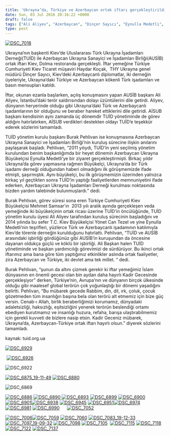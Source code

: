 ```yaml
---
title: 'Ukrayna’da, Türkiye ve Azerbaycan ortak iftarı gerçekleştirildi'
date: Sun, 03 Jul 2016 20:16:22 +0000
draft: false
tags: ["Ali Aliyev", "Azerbaycan", "Dinçer Sayıcı", "Eynulla Medetli", "Haydar Koçak", "iftar", "Kiev'de İftar", "Kiev'de Ramazan", "Mehmet Samsar", "restoran dolma", "TUİD", "TUİD (Türk Ukrayna İşadamları Derneği)", "Ukrayna Azerbaycan İşadamları Derneği", "Ukrayna Türk Toplumu"]
type: post
---
```


[![DSC_7018](http://burakpehlivan.org/wp-content/uploads/2016/07/DSC_70181.jpg)](http://burakpehlivan.org/wp-content/uploads/2016/07/DSC_70181.jpg)




Ukrayna’nın başkenti Kiev’de Uluslararası Türk Ukrayna İşadamları Derneği(TUİD) ile Azerbaycan Ukrayna Sanayici ve İşadamları Birliği(AUSİB) ortak iftarı Kiev, Dolma restoranda gerçekleşti. İftar yemeğine Türkiye Cumhuriyeti Kiev Ticaret müşaviri Haydar Koçak,  THY Ukrayna genel müdürü Dinçer Sayıcı, Kiev’deki Azerbaycanlı diplomatlar, iki derneğin üyeleriyle, Ukrayna’daki Türkiye ve Azerbaycan kökenli Türk işadamları ve basın mensupları katıldı. 




İftar, okunan ezanla başlarken, açılış konuşmasını yapan AUSİB başkanı Ali Aliyev, İstanbul’daki terör saldırısından dolayı üzüntülerini dile getirdi. Aliyev, dünyanın heryerinde olduğu gibi Ukrayna’daki Türk ve Azerbaycanlı işadamlarının bir olduğunu ve beraber hareket ettiklerini dile getiridi. AİSUB başkanı kendisinin aynı zamanda üç dönemdir TUİD yönetiminde de görev aldığını hatırlatırken, AİSUB verdikleri destekten oldayı TUİD’e teşekkür ederek sözlerini tamamladı. 




TUİD yönetim kurulu başkanı Burak Pehlivan ise konuşmasına Azerbaycan Ukrayna Sanayici ve İşadamları Birliği’nin kuruluş sürecine ilişkin anılarını paylaşarak başladı. Pehlivan, “2011 yılıydı, TUİD’in yeni seçilmiş yönetim kurulundan benim başkanlığımda bir heyet dönemin Azerbaycan Ukrayna Büyükelçisi Eynulla Medetli’ye bir ziyaret gerçekleştirmişti. Birkaç yıldır Ukrayna’da görev yapmasına rağmen Büyükelçi, Ukrayna’da bir Türk işadamı derneği olduğundan haberi olmadığını ilk görüşmemizde ifade etmişti, şaşırmıştık. Aynı büyükelçi, bu ilk görüşmemizin üzerinden yalnızca birkaç yıl geçtikten sonra TUİD’in yaptığı faaliyetlerden memnuniyetini ifade ederken, Azerbaycan Ukrayna İşadamları Derneği kurulması noktasında bizden yardım talebinde bulunmuşlardı.” dedi. 




Burak Pehlivan, görev süresi sona eren Türkiye Cumhuriyeti Kiev Büyükelçisi Mehmet Samsar’ın  2013 yılı aralık ayında gerçekleşen veda yemeğinde iki büyükelçinin ortak ricası üzerine TUİD’in öncülüğünde, TUİD yönetim kurulu üyesi Ali Aliyev tarafından kuruluş sürecinin başladığını ve 2014 yılında bu sefer T.C. Kiev Büyükelçisi Yönet Can Tezel ve yine Eynulla Medetli’nin teşrifleri, yüzlerce Türk ve Azerbaycanlı işadamının katılımıyla Kiev’de törenle derneğin kurulduğunu hatırlattı. Pehlivan, “TUİD ve AUSİB arasındaki işbirliği gördüğünüz gibi AUSİB’in kuruşundan da öncesine dayanan oldukça güçlü ve köklü bir işbirliği. Ali Başkan halen TUİD yönetiminde ve başkan yardımcılığı görevimizi de sürdürüyor. Bu ikinci ortak iftarımız ama bana göre tüm yaptığımız etkinlikler aslında ortak faaliyetler, zira Azerbaycan ve Türkiye, iki devlet ama tek millet. “ dedi. 




Burak Pehlivan, “şunun da altını çizmek gerekir ki iftar yemeğimiz İslam dünyasının en önemli gecesi olan bin aydan daha hayırlı Kadir Gecesinde gerçekleşiyor” derken, Türkiye’nin, Avrupa’nın ve dünyanın birçok ülkesinde olduğu gibi maalesef global terörün çok yoğunlaştığı bir dönemi yaşadığını belirtti. Pehlivan, “Bu mübarek gecede Rabbim, din, dil, ırk, çoluk, çocuk gözetmeden tüm insanlığın başına bela olan terörü alt etmemiz için bize güç versin. Cenab-ı Allah, birlik beraberliğimizi korumamız, dünyadaki adaletsizliği, haksızlığı, eşitsizliğini yenerek terörün beslendiği ortamı ebediyen kurutmamız ve insanlığı huzura, refaha, barışa ulaştırabilmemiz için gerekli kuvveti de bizlere nasip etsin. Kadir Geceniz mübarek, Ukrayna’da, Azerbaycan-Türkiye ortak iftarı hayırlı olsun.” diyerek sözlerini tamamladı. 




kaynak: tuid.org.ua




[![DSC_6929](http://burakpehlivan.org/wp-content/uploads/2016/07/DSC_69291.jpg)](http://burakpehlivan.org/wp-content/uploads/2016/07/DSC_69291.jpg)




 [![DSC_6926](http://burakpehlivan.org/wp-content/uploads/2016/07/DSC_6926.jpg)](http://burakpehlivan.org/wp-content/uploads/2016/07/DSC_6926.jpg)




![DSC_6922](http://burakpehlivan.org/wp-content/uploads/2016/07/DSC_6922.jpg)







[![DSC_6875_19-11-49](http://burakpehlivan.org/wp-content/uploads/2016/07/DSC_6875_19-11-49.jpg)](http://burakpehlivan.org/wp-content/uploads/2016/07/DSC_6875_19-11-49.jpg) [![DSC_6880](http://burakpehlivan.org/wp-content/uploads/2016/07/DSC_6880.jpg)](http://burakpehlivan.org/wp-content/uploads/2016/07/DSC_6880.jpg)




![DSC_6869](http://burakpehlivan.org/wp-content/uploads/2016/07/DSC_6869.jpg)




[![DSC_6886](http://burakpehlivan.org/wp-content/uploads/2016/07/DSC_6886.jpg)](http://burakpehlivan.org/wp-content/uploads/2016/07/DSC_6886.jpg) [![DSC_6890](http://burakpehlivan.org/wp-content/uploads/2016/07/DSC_6890.jpg)](http://burakpehlivan.org/wp-content/uploads/2016/07/DSC_6890.jpg) [![DSC_6893](http://burakpehlivan.org/wp-content/uploads/2016/07/DSC_6893.jpg)](http://burakpehlivan.org/wp-content/uploads/2016/07/DSC_6893.jpg) [![DSC_6899](http://burakpehlivan.org/wp-content/uploads/2016/07/DSC_6899.jpg)](http://burakpehlivan.org/wp-content/uploads/2016/07/DSC_6899.jpg) [![DSC_6900](http://burakpehlivan.org/wp-content/uploads/2016/07/DSC_6900.jpg)](http://burakpehlivan.org/wp-content/uploads/2016/07/DSC_6900.jpg) [![DSC_6901](http://burakpehlivan.org/wp-content/uploads/2016/07/DSC_6901.jpg)](http://burakpehlivan.org/wp-content/uploads/2016/07/DSC_6901.jpg)[![DSC_6938](http://burakpehlivan.org/wp-content/uploads/2016/07/DSC_6938.jpg)](http://burakpehlivan.org/wp-content/uploads/2016/07/DSC_6938.jpg) [![DSC_6945](http://burakpehlivan.org/wp-content/uploads/2016/07/DSC_6945.jpg)](http://burakpehlivan.org/wp-content/uploads/2016/07/DSC_6945.jpg) [![DSC_6951](http://burakpehlivan.org/wp-content/uploads/2016/07/DSC_6951.jpg)](http://burakpehlivan.org/wp-content/uploads/2016/07/DSC_6951.jpg)[![DSC_6974](http://burakpehlivan.org/wp-content/uploads/2016/07/DSC_6974.jpg)](http://burakpehlivan.org/wp-content/uploads/2016/07/DSC_6974.jpg)[![DSC_6981](http://burakpehlivan.org/wp-content/uploads/2016/07/DSC_6981.jpg)](http://burakpehlivan.org/wp-content/uploads/2016/07/DSC_6981.jpg) [![DSC_6990](http://burakpehlivan.org/wp-content/uploads/2016/07/DSC_6990.jpg)](http://burakpehlivan.org/wp-content/uploads/2016/07/DSC_6990.jpg)      [![DSC_7052](http://burakpehlivan.org/wp-content/uploads/2016/07/DSC_7052.jpg)](http://burakpehlivan.org/wp-content/uploads/2016/07/DSC_7052.jpg)




[![DSC_7006](http://burakpehlivan.org/wp-content/uploads/2016/07/DSC_70061.jpg)![DSC_7059](http://burakpehlivan.org/wp-content/uploads/2016/07/DSC_7059.jpg)](http://burakpehlivan.org/wp-content/uploads/2016/07/DSC_7059.jpg) [![DSC_7060](http://burakpehlivan.org/wp-content/uploads/2016/07/DSC_7060.jpg)](http://burakpehlivan.org/wp-content/uploads/2016/07/DSC_7060.jpg) [![DSC_7083_19-12-33](http://burakpehlivan.org/wp-content/uploads/2016/07/DSC_7083_19-12-33.jpg)](http://burakpehlivan.org/wp-content/uploads/2016/07/DSC_7083_19-12-33.jpg) [![DSC_7097_19-09-32](http://burakpehlivan.org/wp-content/uploads/2016/07/DSC_7097_19-09-32.jpg)](http://burakpehlivan.org/wp-content/uploads/2016/07/DSC_7097_19-09-32.jpg) [![DSC_7098](http://burakpehlivan.org/wp-content/uploads/2016/07/DSC_7098.jpg)](http://burakpehlivan.org/wp-content/uploads/2016/07/DSC_7098.jpg) [![DSC_7105](http://burakpehlivan.org/wp-content/uploads/2016/07/DSC_7105.jpg)](http://burakpehlivan.org/wp-content/uploads/2016/07/DSC_7105.jpg)  [![DSC_7115](http://burakpehlivan.org/wp-content/uploads/2016/07/DSC_7115.jpg)](http://burakpehlivan.org/wp-content/uploads/2016/07/DSC_7115.jpg) [![DSC_7118](http://burakpehlivan.org/wp-content/uploads/2016/07/DSC_7118.jpg)](http://burakpehlivan.org/wp-content/uploads/2016/07/DSC_7118.jpg) [![DSC_7122](http://burakpehlivan.org/wp-content/uploads/2016/07/DSC_7122.jpg)](http://burakpehlivan.org/wp-content/uploads/2016/07/DSC_7122.jpg) [![DSC_7137](http://burakpehlivan.org/wp-content/uploads/2016/07/DSC_7137.jpg)](http://burakpehlivan.org/wp-content/uploads/2016/07/DSC_7137.jpg)